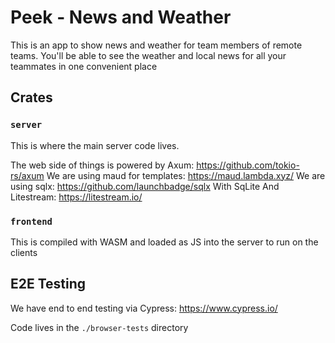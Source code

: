 # Peek - News and Weather

This is an app to show news and weather for team members of remote teams. You'll be able to see the
weather and local news for all your teammates in one convenient place


## Crates

### `server`

This is where the main server code lives.

The web side of things is powered by Axum: https://github.com/tokio-rs/axum
We are using maud for templates: https://maud.lambda.xyz/
We are using sqlx: https://github.com/launchbadge/sqlx
With SqLite
And Litestream: https://litestream.io/

### `frontend`

This is compiled with WASM and loaded as JS into the server to run on the clients

## E2E Testing

We have end to end testing via Cypress: https://www.cypress.io/

Code lives in the `./browser-tests` directory
